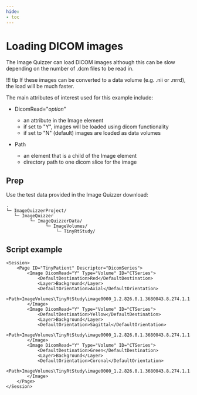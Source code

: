 ```yaml
---
hide:
- toc
---
```

<!-- let javascript handle toc on left sidebar -->
# Loading DICOM images

The Image Quizzer can load DICOM images although this can be slow depending on the number of .dcm files to be read in.

!!! tip
    If these images can be converted to a data volume (e.g. .nii or .nrrd), the load will be much faster.


The main attributes of interest used for this example include:

- DicomRead="*option*"
    - an attribute in the Image element
	- if set to "Y", images will be loaded using dicom functionality
	- if set to "N" (default) images are loaded as data volumes
	
- Path
    - an element that is a child of the Image element
    - directory path to one dicom slice for the image
	


## Prep

Use the test data provided in the Image Quizzer download:
 
```
.
└─ ImageQuizzerProject/
   └─ ImageQuizzer
         └─ ImageQuizzerData/
               └─ ImageVolumes/
                   └─ TinyRtStudy/
```

## Script example

```
<Session>
	<Page ID="TinyPatient" Descriptor="DicomSeries">
		<Image DicomRead="Y" Type="Volume" ID="CTSeries">
			<DefaultDestination>Red</DefaultDestination>
			<Layer>Background</Layer>
			<DefaultOrientation>Axial</DefaultOrientation>
			<Path>ImageVolumes\TinyRtStudy\image0000_1.2.826.0.1.3680043.8.274.1.1.2750954856.34924.5415589575.496.dcm</Path>
		</Image>
		<Image DicomRead="Y" Type="Volume" ID="CTSeries">
			<DefaultDestination>Yellow</DefaultDestination>
			<Layer>Background</Layer>
			<DefaultOrientation>Sagittal</DefaultOrientation>
			<Path>ImageVolumes\TinyRtStudy\image0000_1.2.826.0.1.3680043.8.274.1.1.2750954856.34924.5415589575.496.dcm</Path>
		</Image>
		<Image DicomRead="Y" Type="Volume" ID="CTSeries">
			<DefaultDestination>Green</DefaultDestination>
			<Layer>Background</Layer>
			<DefaultOrientation>Coronal</DefaultOrientation>
			<Path>ImageVolumes\TinyRtStudy\image0000_1.2.826.0.1.3680043.8.274.1.1.2750954856.34924.5415589575.496.dcm</Path>
		</Image>
	</Page>
</Session>
```

